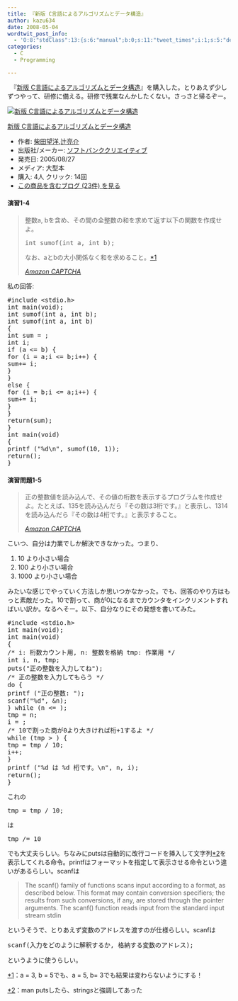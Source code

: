 ```yaml
---
title: 『新版 C言語によるアルゴリズムとデータ構造』
author: kazu634
date: 2008-05-04
wordtwit_post_info:
  - 'O:8:"stdClass":13:{s:6:"manual";b:0;s:11:"tweet_times";i:1;s:5:"delay";i:0;s:7:"enabled";i:1;s:10:"separation";s:2:"60";s:7:"version";s:3:"3.7";s:14:"tweet_template";b:0;s:6:"status";i:2;s:6:"result";a:0:{}s:13:"tweet_counter";i:2;s:13:"tweet_log_ids";a:1:{i:0;i:3977;}s:9:"hash_tags";a:0:{}s:8:"accounts";a:1:{i:0;s:7:"kazu634";}}'
categories:
  - C
  - Programming

---
```

<div class="section">
<p>
    　『<a href="http://d.hatena.ne.jp/asin/4797331631" onclick="__gaTracker('send', 'event', 'outbound-article', 'http://d.hatena.ne.jp/asin/4797331631', '新版 C言語によるアルゴリズムとデータ構造');">新版 C言語によるアルゴリズムとデータ構造</a>』を購入した。とりあえず少しずつやって、研修に備える。研修で残業なんかしたくない。さっさと帰るぞー。
</p>
  
<div class="hatena-asin-detail">
<a href="http://www.amazon.co.jp/dp/4797331631/?tag=hatena_st1-22&ascsubtag=d-7ibv" onclick="__gaTracker('send', 'event', 'outbound-article', 'http://www.amazon.co.jp/dp/4797331631/?tag=hatena_st1-22&ascsubtag=d-7ibv', '');"><img src="https://images-na.ssl-images-amazon.com/images/I/51HCG5croYL._SL160_.jpg" class="hatena-asin-detail-image" alt="新版 C言語によるアルゴリズムとデータ構造" title="新版 C言語によるアルゴリズムとデータ構造" /></a></p> 
    
<div class="hatena-asin-detail-info">
<p class="hatena-asin-detail-title">
<a href="http://www.amazon.co.jp/dp/4797331631/?tag=hatena_st1-22&ascsubtag=d-7ibv" onclick="__gaTracker('send', 'event', 'outbound-article', 'http://www.amazon.co.jp/dp/4797331631/?tag=hatena_st1-22&ascsubtag=d-7ibv', '新版 C言語によるアルゴリズムとデータ構造');">新版 C言語によるアルゴリズムとデータ構造</a>
</p>
      
<ul>
<li>
<span class="hatena-asin-detail-label">作者:</span> <a href="http://d.hatena.ne.jp/keyword/%BC%C6%C5%C4%CB%BE%CD%CE" onclick="__gaTracker('send', 'event', 'outbound-article', 'http://d.hatena.ne.jp/keyword/%BC%C6%C5%C4%CB%BE%CD%CE', '柴田望洋');" class="keyword">柴田望洋</a>,<a href="http://d.hatena.ne.jp/keyword/%C4%D4%CE%BC%B2%F0" onclick="__gaTracker('send', 'event', 'outbound-article', 'http://d.hatena.ne.jp/keyword/%C4%D4%CE%BC%B2%F0', '辻亮介');" class="keyword">辻亮介</a>
</li>
<li>
<span class="hatena-asin-detail-label">出版社/メーカー:</span> <a href="http://d.hatena.ne.jp/keyword/%A5%BD%A5%D5%A5%C8%A5%D0%A5%F3%A5%AF%A5%AF%A5%EA%A5%A8%A5%A4%A5%C6%A5%A3%A5%D6" onclick="__gaTracker('send', 'event', 'outbound-article', 'http://d.hatena.ne.jp/keyword/%A5%BD%A5%D5%A5%C8%A5%D0%A5%F3%A5%AF%A5%AF%A5%EA%A5%A8%A5%A4%A5%C6%A5%A3%A5%D6', 'ソフトバンククリエイティブ');" class="keyword">ソフトバンククリエイティブ</a>
</li>
<li>
<span class="hatena-asin-detail-label">発売日:</span> 2005/08/27
</li>
<li>
<span class="hatena-asin-detail-label">メディア:</span> 大型本
</li>
<li>
<span class="hatena-asin-detail-label">購入</span>: 4人 <span class="hatena-asin-detail-label">クリック</span>: 14回
</li>
<li>
<a href="http://d.hatena.ne.jp/asin/4797331631" onclick="__gaTracker('send', 'event', 'outbound-article', 'http://d.hatena.ne.jp/asin/4797331631', 'この商品を含むブログ (23件) を見る');" target="_blank">この商品を含むブログ (23件) を見る</a>
</li>
</ul>
</div>
    
<div class="hatena-asin-detail-foot">
</div>
</div>
  
<p>
<a name="seemore"></a>
</p>
  
<h4>
    演習1-4
</h4>
  
<blockquote title="Amazon.co.jp： 新版 C言語によるアルゴリズムとデータ構造: 柴田 望洋, 辻 亮介: 本" cite="https://www.amazon.co.jp/exec/obidos/ASIN/4797331631/simsnes-22/ref=nosim">
<p>
      整数a, bを含め、その間の全整数の和を求めて返す以下の関数を作成せよ。
</p>
    
<pre class="syntax-highlight">
<span class="synType">int</span> sumof(<span class="synType">int</span> a, <span class="synType">int</span> b);
</pre>
    
<p>
      なお、aとbの大小関係なく和を求めること。<span class="footnote"><a href="/sirocco634/#f1" name="fn1" title="a = 3, b = 5でも、a = 5, b= 3でも結果は変わらないようにする！">*1</a></span>
</p>
    
<p>
<cite><a href="https://www.amazon.co.jp/exec/obidos/ASIN/4797331631/simsnes-22/ref=nosim" onclick="__gaTracker('send', 'event', 'outbound-article', 'https://www.amazon.co.jp/exec/obidos/ASIN/4797331631/simsnes-22/ref=nosim', 'Amazon CAPTCHA');" target="_blank">Amazon CAPTCHA</a></cite>
</p>
</blockquote>
  
<p>
    私の回答:
</p>
  
<pre class="syntax-highlight">
<span class="synPreProc">#include </span><span class="synConstant">&#60;stdio.h&#62;</span>
<span class="synType">int</span> main(<span class="synType">void</span>);
<span class="synType">int</span> sumof(<span class="synType">int</span> a, <span class="synType">int</span> b);
<span class="synType">int</span> sumof(<span class="synType">int</span> a, <span class="synType">int</span> b)
{
<span class="synType">int</span> sum = <span class="synConstant"></span>;
<span class="synType">int</span> i;
<span class="synStatement">if</span> (a &#60;= b) {
<span class="synStatement">for</span> (i = a;i &#60;= b;i++) {
sum+= i;
}
}
<span class="synStatement">else</span> {
<span class="synStatement">for</span> (i = b;i &#60;= a;i++) {
sum+= i;
}
}
<span class="synStatement">return</span>(sum);
}
<span class="synType">int</span> main(<span class="synType">void</span>)
{
printf (<span class="synConstant">&#34;</span><span class="synSpecial">%d\n</span><span class="synConstant">&#34;</span>, sumof(<span class="synConstant">10</span>, <span class="synConstant">1</span>));
<span class="synStatement">return</span>(<span class="synConstant"></span>);
}
</pre>
  
<h4>
    演習問題1-5
</h4>
  
<blockquote title="Amazon.co.jp： 新版 C言語によるアルゴリズムとデータ構造: 柴田 望洋, 辻 亮介: 本" cite="https://www.amazon.co.jp/exec/obidos/ASIN/4797331631/simsnes-22/ref=nosim">
<p>
      正の整数値を読み込んで、その値の桁数を表示するプログラムを作成せよ。たとえば、135を読み込んだら『その数は3桁です。』と表示し、1314を読み込んだら『その数は4桁です。』と表示すること。
</p>
    
<p>
<cite><a href="https://www.amazon.co.jp/exec/obidos/ASIN/4797331631/simsnes-22/ref=nosim" onclick="__gaTracker('send', 'event', 'outbound-article', 'https://www.amazon.co.jp/exec/obidos/ASIN/4797331631/simsnes-22/ref=nosim', 'Amazon CAPTCHA');" target="_blank">Amazon CAPTCHA</a></cite>
</p>
</blockquote>
  
<p>
    こいつ、自分は力業でしか解決できなかった。つまり、
</p>
  
<ol>
<li>
      10 より小さい場合
</li>
<li>
      100 より小さい場合
</li>
<li>
      1000 より小さい場合
</li>
</ol>
  
<p>
    みたいな感じでやっていく方法しか思いつかなかった。でも、回答のやり方はもっと素敵だった。10で割って、商が0になるまでカウンタをインクリメントすればいい訳か。なるへそー。以下、自分なりにその発想を書いてみた。
</p>
  
<pre class="syntax-highlight">
<span class="synPreProc">#include </span><span class="synConstant">&#60;stdio.h&#62;</span>
<span class="synType">int</span> main(<span class="synType">void</span>);
<span class="synType">int</span> main(<span class="synType">void</span>)
{
<span class="synComment">/* i: 桁数カウント用, n: 整数を格納 tmp: 作業用 */</span>
<span class="synType">int</span> i, n, tmp;
puts(<span class="synConstant">&#34;正の整数を入力してね&#34;</span>);
<span class="synComment">/* 正の整数を入力してもらう */</span>
<span class="synStatement">do</span> {
printf (<span class="synConstant">&#34;正の整数: &#34;</span>);
scanf(<span class="synConstant">&#34;</span><span class="synSpecial">%d</span><span class="synConstant">&#34;</span>, &#38;n);
} <span class="synStatement">while</span> (n &#60;= <span class="synConstant"></span>);
tmp = n;
i = <span class="synConstant"></span>;
<span class="synComment">/* 10で割った商が0より大きければ桁+1するよ */</span>
<span class="synStatement">while</span> (tmp &#62; <span class="synConstant"></span>) {
tmp = tmp / <span class="synConstant">10</span>;
i++;
}
printf (<span class="synConstant">&#34;</span><span class="synSpecial">%d</span><span class="synConstant"> は </span><span class="synSpecial">%d</span><span class="synConstant"> 桁です。</span><span class="synSpecial">\n</span><span class="synConstant">&#34;</span>, n, i);
<span class="synStatement">return</span>(<span class="synConstant"></span>);
}
</pre>
  
<p>
    これの
</p>
  
<pre class="syntax-highlight">
tmp = tmp / <span class="synConstant">10</span>;
</pre>
  
<p>
    は
</p>
  
<pre class="syntax-highlight">
tmp /= <span class="synConstant">10</span>
</pre>
  
<p>
    でも大丈夫らしい。ちなみにputsは自動的に改行コードを挿入して文字列<span class="footnote"><a href="/sirocco634/#f2" name="fn2" title="man putsしたら、stringsと強調してあった">*2</a></span>を表示してくれる命令。printfはフォーマットを指定して表示させる命令という違いがあるらしい。scanfは
</p>
  
<blockquote>
<p>
      The scanf() family of functions scans input according to a format, as described below. This format may contain conversion specifiers; the results from such conversions, if any, are stored through the pointer arguments. The scanf() function reads input from the standard input stream stdin
</p>
</blockquote>
  
<p>
    というそうで、とりあえず変数のアドレスを渡すのが仕様らしい。scanfは
</p>
  
<pre class="syntax-highlight">
scanf(入力をどのように解釈するか, 格納する変数のアドレス);
</pre>
  
<p>
    というように使うらしい。
</p>
</div>

<div class="footnote">
<p class="footnote">
<a href="/sirocco634/#fn1" name="f1">*1</a>：a = 3, b = 5でも、a = 5, b= 3でも結果は変わらないようにする！
</p>
  
<p class="footnote">
<a href="/sirocco634/#fn2" name="f2">*2</a>：man putsしたら、string<i>s</i>と強調してあった
</p>
</div>

